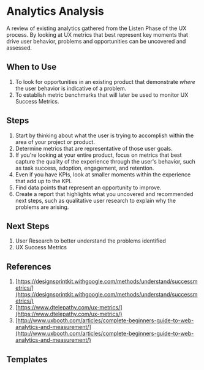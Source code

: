 # Analytics Analysis

A review of existing analytics gathered from the Listen Phase of the UX process. By looking at UX metrics that best represent key moments that drive user behavior, problems and opportunities can be uncovered and assessed.

## When to Use

1. To look for opportunities in an existing product that demonstrate _where_ the user behavior is indicative of a problem.
2. To establish metric benchmarks that will later be used to monitor UX Success Metrics.

## Steps

1. Start by thinking about what the user is trying to accomplish within the area of your project or product.
2. Determine metrics that are representative of those user goals.
3. If you're looking at your entire product, focus on metrics that best capture the quality of the experience through the user's behavior, such as task success, adoption, engagement, and retention.
4. Even if you have KPIs, look at smaller moments within the experience that add up to the KPI.
5. Find data points that represent an opportunity to improve.
6. Create a report that highlights what you uncovered and recommended next steps, such as qualitative user research to explain why the problems are arising.

## Next Steps
1. User Research to better understand the problems identified
2. UX Success Metrics

## References

1. [https://designsprintkit.withgoogle.com/methods/understand/successmetrics/](https://designsprintkit.withgoogle.com/methods/understand/successmetrics/)
2. [https://www.dtelepathy.com/ux-metrics/](https://www.dtelepathy.com/ux-metrics/)
3. [http://www.uxbooth.com/articles/complete-beginners-guide-to-web-analytics-and-measurement/](http://www.uxbooth.com/articles/complete-beginners-guide-to-web-analytics-and-measurement/)

## Templates
